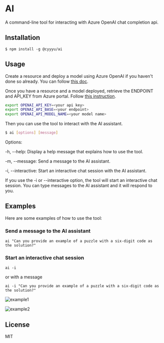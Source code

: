 # AI

A command-line tool for interacting with Azure OpenAI chat completion api.

## Installation

`$ npm install -g @cyyyu/ai`

## Usage

Create a resource and deploy a model using Azure OpenAI if you haven't done so already. You can follow [this doc](https://learn.microsoft.com/en-us/azure/cognitive-services/openai/how-to/create-resource?pivots=web-portal). 

Once you have a resource and a model deployed, retrieve the ENDPOINT and API_KEY from Azure portal. Follow [this instruction](https://learn.microsoft.com/en-us/azure/cognitive-services/openai/chatgpt-quickstart?tabs=bash&pivots=rest-api#retrieve-key-and-endpoint).

```bash
export OPENAI_API_KEY=<your api key>
export OPENAI_API_BASE=<your endpoint>
export OPENAI_API_MODEL_NAME=<your model name>
```

Then you can use the tool to interact with the AI assistant.

```bash
$ ai [options] [message]
```

Options:

-h, --help: Display a help message that explains how to use the tool.

-m, --message: Send a message to the AI assistant.

-i, --interactive: Start an interactive chat session with the AI assistant.

If you use the -i or --interactive option, the tool will start an interactive chat session. You can type messages to the AI assistant and it will respond to you.

## Examples

Here are some examples of how to use the tool:

### Send a message to the AI assistant

`ai "Can you provide an example of a puzzle with a six-digit code as the solution?"`

### Start an interactive chat session

`ai -i`

or with a message

`ai -i "Can you provide an example of a puzzle with a six-digit code as the solution?"`

![example1](https://user-images.githubusercontent.com/15100664/230759459-719f9063-ba49-4b24-8049-1588c2419eb6.png)

![example2](https://user-images.githubusercontent.com/15100664/230759456-6932fae1-99de-42ad-b2ad-de565a92ae97.png)

## License

MIT
